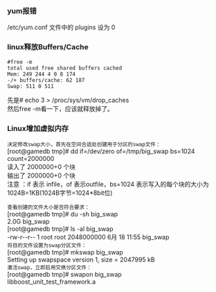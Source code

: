 ### yum报错
/etc/yum.conf 文件中的 plugins 设为 0

### linux释放Buffers/Cache
```Linux
#free -m  
total used free shared buffers cached  
Mem: 249 244 4 0 8 174  
-/+ buffers/cache: 62 187  
Swap: 511 0 511  
```  
先是# echo 3 > /proc/sys/vm/drop_caches  
然后free -m看一下，应该就释放掉了。  
 
### Linux增加虚拟内存  
`决定修改swap大小，首先在空间合适处创建用于分区的swap文件：`  
[root@gamedb tmp]# dd if=/dev/zero of=/tmp/big_swap bs=1024 count=2000000  
读入了 2000000+0 个块  
输出了 2000000+0 个块  
注意 ：if 表示 infile，of 表示outfile，bs=1024 表示写入的每个块的大小为1024B=1KB(1024B字节=1024*8bit位)  

`查看创建的文件大小是否符合要求：`  
[root@gamedb tmp]# du -sh big_swap  
2.0G    big_swap  
[root@gamedb tmp]# ls -al big_swap  
-rw-r--r--  1 root root 2048000000  6月 18 11:55 big_swap  
`将目的文件设置为swap分区文件：`  
[root@gamedb tmp]# mkswap big_swap  
Setting up swapspace version 1, size = 2047995 kB  
`激活swap，立即启用交换分区文件：`  
[root@gamedb tmp]# swapon big_swap  
libboost_unit_test_framework.a  
